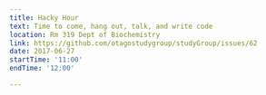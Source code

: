 ```yaml
---
title: Hacky Hour 
text: Time to come, hang out, talk, and write code 
location: Rm 319 Dept of Biochemistry
link: https://github.com/otagostudygroup/studyGroup/issues/62
date: 2017-06-27
startTime: '11:00'
endTime: '12:00'

---
```


